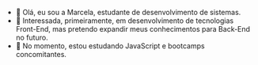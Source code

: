 - 👋 Olá, eu sou a Marcela, estudante de desenvolvimento de sistemas.
- 👀 Interessada, primeiramente, em desenvolvimento de  tecnologias Front-End, mas pretendo expandir meus conhecimentos para Back-End no futuro.
- 🌱 No momento, estou estudando JavaScript e bootcamps concomitantes.
